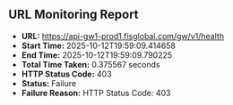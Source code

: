 ## URL Monitoring Report

- **URL:** https://api-gw1-prod1.fisglobal.com/gw/v1/health
- **Start Time:** 2025-10-12T19:59:09.414658
- **End Time:** 2025-10-12T19:59:09.790225
- **Total Time Taken:** 0.375567 seconds
- **HTTP Status Code:** 403
- **Status:** Failure
- **Failure Reason:** HTTP Status Code: 403
